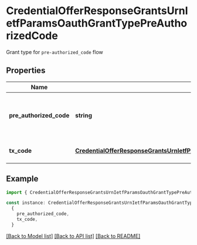 # CredentialOfferResponseGrantsUrnIetfParamsOauthGrantTypePreAuthorizedCode

Grant type for `pre-authorized_code` flow

## Properties

| Name                    | Type                                                                                                                                                                      | Description                                        | Notes                             |
| ----------------------- | ------------------------------------------------------------------------------------------------------------------------------------------------------------------------- | -------------------------------------------------- | --------------------------------- |
| **pre_authorized_code** | **string**                                                                                                                                                                | pre authorized code to be exchanged with jwt token | [default to undefined]            |
| **tx_code**             | [**CredentialOfferResponseGrantsUrnIetfParamsOauthGrantTypePreAuthorizedCodeTxCode**](CredentialOfferResponseGrantsUrnIetfParamsOauthGrantTypePreAuthorizedCodeTxCode.md) |                                                    | [optional] [default to undefined] |

## Example

```typescript
import { CredentialOfferResponseGrantsUrnIetfParamsOauthGrantTypePreAuthorizedCode } from '@affinidi-tdk/credential-issuance-client'

const instance: CredentialOfferResponseGrantsUrnIetfParamsOauthGrantTypePreAuthorizedCode =
  {
    pre_authorized_code,
    tx_code,
  }
```

[[Back to Model list]](../README.md#documentation-for-models) [[Back to API list]](../README.md#documentation-for-api-endpoints) [[Back to README]](../README.md)
